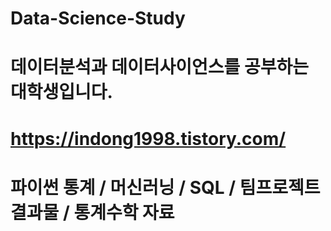 # Data-Science-Study
# 데이터분석과 데이터사이언스를 공부하는 대학생입니다.
# https://indong1998.tistory.com/ 
#
#
# 파이썬 통계 / 머신러닝 / SQL / 팀프로젝트 결과물 / 통계수학 자료
